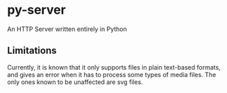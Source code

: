 # py-server
An HTTP Server written entirely in Python
## Limitations
Currently, it is known that it only supports files in plain text-based formats, and gives an error when it has to process some types of media files. The only ones known to be unaffected are svg files.
